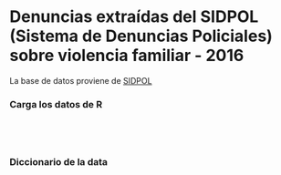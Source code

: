 # Denuncias extraídas del SIDPOL (Sistema de Denuncias Policiales) sobre violencia familiar - 2016

La base de datos proviene de [SIDPOL](https://www.datosabiertos.gob.pe/dataset/denuncias-extra%C3%ADdas-del-sidpol-sistema-de-denuncias-policiales-sobre-violencia-familiar-1)


### Carga los datos de R

```{r}




```

### Diccionario de la data


